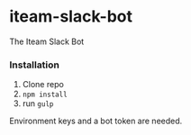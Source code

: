 # iteam-slack-bot
The Iteam Slack Bot

### Installation
1. Clone repo
2. `npm install`
3. run `gulp`

Environment keys and a bot token are needed.
